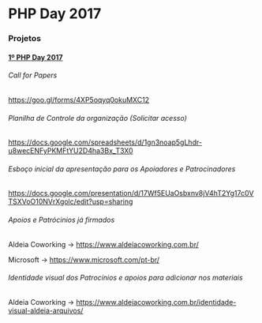 # PHP Day 2017

### Projetos

#### [1º PHP Day 2017](https://github.com/phppr/phpday-2017/projects/1)

###### Call for Papers

https://goo.gl/forms/4XP5oqyq0okuMXC12

###### Planilha de Controle da organização (Solicitar acesso)

https://docs.google.com/spreadsheets/d/1gn3noap5gLhdr-u8wecENFyPKMFtYU2D4ha3Bx_T3X0

###### Esboço inicial da apresentação para os Apoiadores e Patrocinadores

https://docs.google.com/presentation/d/17Wf5EUaOsbxnv8jV4hT2Yg17c0VTSXVoO10NVrXgolc/edit?usp=sharing

###### Apoios e Patrócinios já firmados

Aldeia Coworking -> https://www.aldeiacoworking.com.br/

Microsoft -> https://www.microsoft.com/pt-br/

###### Identidade visual dos Patrocínios e apoios para adicionar nos materiais

Aldeia Coworking -> https://www.aldeiacoworking.com.br/identidade-visual-aldeia-arquivos/
